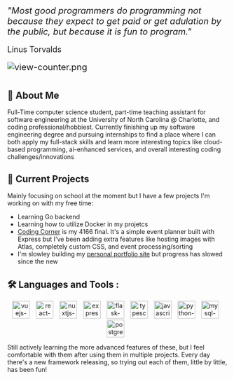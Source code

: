 <div style="margin-bottom:40px;font-size:20px">
  <p style="font-style: italic;margin-bottom:5px;">"Most good programmers do programming not because they expect to get paid or get adulation by the public, but because it is fun to program."</p>
  <p style="font-size:.9em;">Linus Torvalds</p>
  <img src="https://komarev.com/ghpvc/?username=DylanHalstead&style=flat&color=blueviolet&label=Profile+Views" alt="view-counter.png"/>
</div>

## 🤔 About Me
Full-Time computer science student, part-time teaching assistant for software engineering at the University of North Carolina @ Charlotte, and coding professional/hobbiest. Currently finishing up my software engineering degree and pursuing internships to find a place where I can both apply my full-stack skills and learn more interesting topics like cloud-based programming, ai-enhanced services, and overall interesting coding challenges/innovations

## 🚀 Current Projects
Mainly focusing on school at the moment but I have a few projects I'm working on with my free time:
* Learning Go backend
* Learning how to utilize Docker in my projetcs
* [Coding Corner](https://github.com/DylanHalstead/Coding_Corner) is my 4166 final. It's a simple event planner built with Express but I've been adding extra features like hosting images with Atlas, completely custom CSS, and event processing/sorting
* I'm slowley building my [personal portfolio site](https://github.com/DylanHalstead/personal-portfolio) but progress has slowed since the new

## 🛠️ Languages and Tools :
<p align="center">
  <img src="https://cdn.jsdelivr.net/gh/devicons/devicon/icons/vuejs/vuejs-original.svg" width="40px" alt="vuejs-original.svg" style="margin-right:10px;">
  <img src="https://cdn.jsdelivr.net/gh/devicons/devicon/icons/react/react-original.svg" width="40px" alt="react-original.svg" style="margin-right:10px;">
  <img src="https://cdn.jsdelivr.net/gh/devicons/devicon/icons/nuxtjs/nuxtjs-original.svg" width="40px" alt="nuxtjs-original.svg" style="margin-right:10px;">
  <img src="https://cdn.jsdelivr.net/gh/devicons/devicon/icons/express/express-original.svg" width="40px" alt="express-original.svg" style="margin-right:10px;">
  <img src="https://cdn.jsdelivr.net/gh/devicons/devicon/icons/flask/flask-original.svg" width="40px" alt="flask-original.svg" style="margin-right:10px;">
  <img src="https://cdn.jsdelivr.net/gh/devicons/devicon/icons/typescript/typescript-original.svg" width="40px" alt="typescript-original.svg" style="margin-right:10px;">
  <img src="https://cdn.jsdelivr.net/gh/devicons/devicon/icons/javascript/javascript-original.svg" width="40px" alt="javascript-original.svg" style="margin-right:10px;">
  <img src="https://cdn.jsdelivr.net/gh/devicons/devicon/icons/python/python-original.svg" width="40px" alt="python-original.svg" style="margin-right:10px;">
  <img src="https://cdn.jsdelivr.net/gh/devicons/devicon/icons/mysql/mysql-original.svg" width="40px" alt="mysql-original.svg" 
  style="margin-right:10px;">
  <img src="https://cdn.jsdelivr.net/gh/devicons/devicon/icons/postgresql/postgresql-original.svg" width="40px" alt="postgresql-original.svg" style="margin-right:10px;">
</p>

Still actively learning the more advanced features of these, but I feel comfortable with them after using them in multiple projects. Every day there's a new framework releasing, so trying out each of them, little by little, has been fun!
